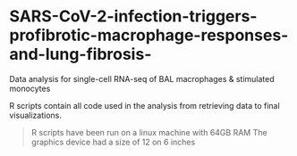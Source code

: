 # SARS-CoV-2-infection-triggers-profibrotic-macrophage-responses-and-lung-fibrosis-
Data analysis for single-cell RNA-seq of BAL macrophages &amp; stimulated monocytes

R scripts contain all code used in the analysis from retrieving data to final visualizations.

> R scripts have been run on a linux machine with 64GB RAM
> The graphics device had a size of 12 on 6 inches

